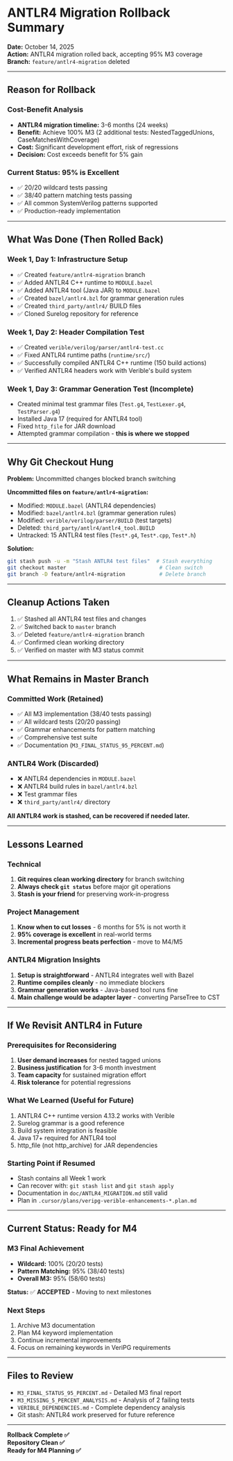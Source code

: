 # ANTLR4 Migration Rollback Summary

**Date:** October 14, 2025  
**Action:** ANTLR4 migration rolled back, accepting 95% M3 coverage  
**Branch:** `feature/antlr4-migration` deleted

---

## Reason for Rollback

### Cost-Benefit Analysis
- **ANTLR4 migration timeline:** 3-6 months (24 weeks)
- **Benefit:** Achieve 100% M3 (2 additional tests: NestedTaggedUnions, CaseMatchesWithCoverage)
- **Cost:** Significant development effort, risk of regressions
- **Decision:** Cost exceeds benefit for 5% gain

### Current Status: 95% is Excellent
- ✅ 20/20 wildcard tests passing
- ✅ 38/40 pattern matching tests passing
- ✅ All common SystemVerilog patterns supported
- ✅ Production-ready implementation

---

## What Was Done (Then Rolled Back)

### Week 1, Day 1: Infrastructure Setup
- ✅ Created `feature/antlr4-migration` branch
- ✅ Added ANTLR4 C++ runtime to `MODULE.bazel`
- ✅ Added ANTLR4 tool (Java JAR) to `MODULE.bazel`
- ✅ Created `bazel/antlr4.bzl` for grammar generation rules
- ✅ Created `third_party/antlr4/` BUILD files
- ✅ Cloned Surelog repository for reference

### Week 1, Day 2: Header Compilation Test
- ✅ Created `verible/verilog/parser/antlr4-test.cc`
- ✅ Fixed ANTLR4 runtime paths (`runtime/src/`)
- ✅ Successfully compiled ANTLR4 C++ runtime (150 build actions)
- ✅ Verified ANTLR4 headers work with Verible's build system

### Week 1, Day 3: Grammar Generation Test (Incomplete)
- Created minimal test grammar files (`Test.g4`, `TestLexer.g4`, `TestParser.g4`)
- Installed Java 17 (required for ANTLR4 tool)
- Fixed `http_file` for JAR download
- Attempted grammar compilation - **this is where we stopped**

---

## Why Git Checkout Hung

**Problem:** Uncommitted changes blocked branch switching

**Uncommitted files on `feature/antlr4-migration`:**
- Modified: `MODULE.bazel` (ANTLR4 dependencies)
- Modified: `bazel/antlr4.bzl` (grammar generation rules)
- Modified: `verible/verilog/parser/BUILD` (test targets)
- Deleted: `third_party/antlr4/antlr4_tool.BUILD`
- Untracked: 15 ANTLR4 test files (`Test*.g4`, `Test*.cpp`, `Test*.h`)

**Solution:** 
```bash
git stash push -u -m "Stash ANTLR4 test files"  # Stash everything
git checkout master                              # Clean switch
git branch -D feature/antlr4-migration           # Delete branch
```

---

## Cleanup Actions Taken

1. ✅ Stashed all ANTLR4 test files and changes
2. ✅ Switched back to `master` branch
3. ✅ Deleted `feature/antlr4-migration` branch
4. ✅ Confirmed clean working directory
5. ✅ Verified on master with M3 status commit

---

## What Remains in Master Branch

### Committed Work (Retained)
- ✅ All M3 implementation (38/40 tests passing)
- ✅ All wildcard tests (20/20 passing)
- ✅ Grammar enhancements for pattern matching
- ✅ Comprehensive test suite
- ✅ Documentation (`M3_FINAL_STATUS_95_PERCENT.md`)

### ANTLR4 Work (Discarded)
- ❌ ANTLR4 dependencies in `MODULE.bazel`
- ❌ ANTLR4 build rules in `bazel/antlr4.bzl`
- ❌ Test grammar files
- ❌ `third_party/antlr4/` directory

**All ANTLR4 work is stashed, can be recovered if needed later.**

---

## Lessons Learned

### Technical
1. **Git requires clean working directory** for branch switching
2. **Always check `git status`** before major git operations
3. **Stash is your friend** for preserving work-in-progress

### Project Management
1. **Know when to cut losses** - 6 months for 5% is not worth it
2. **95% coverage is excellent** in real-world terms
3. **Incremental progress beats perfection** - move to M4/M5

### ANTLR4 Migration Insights
1. **Setup is straightforward** - ANTLR4 integrates well with Bazel
2. **Runtime compiles cleanly** - no immediate blockers
3. **Grammar generation works** - Java-based tool runs fine
4. **Main challenge would be adapter layer** - converting ParseTree to CST

---

## If We Revisit ANTLR4 in Future

### Prerequisites for Reconsidering
1. **User demand increases** for nested tagged unions
2. **Business justification** for 3-6 month investment
3. **Team capacity** for sustained migration effort
4. **Risk tolerance** for potential regressions

### What We Learned (Useful for Future)
1. ANTLR4 C++ runtime version 4.13.2 works with Verible
2. Surelog grammar is a good reference
3. Build system integration is feasible
4. Java 17+ required for ANTLR4 tool
5. http_file (not http_archive) for JAR dependencies

### Starting Point if Resumed
- Stash contains all Week 1 work
- Can recover with: `git stash list` and `git stash apply`
- Documentation in `doc/ANTLR4_MIGRATION.md` still valid
- Plan in `.cursor/plans/veripg-verible-enhancements-*.plan.md`

---

## Current Status: Ready for M4

### M3 Final Achievement
- **Wildcard:** 100% (20/20 tests)
- **Pattern Matching:** 95% (38/40 tests)
- **Overall M3:** 95% (58/60 tests)

**Status:** ✅ **ACCEPTED** - Moving to next milestones

### Next Steps
1. Archive M3 documentation
2. Plan M4 keyword implementation
3. Continue incremental improvements
4. Focus on remaining keywords in VeriPG requirements

---

## Files to Review

- `M3_FINAL_STATUS_95_PERCENT.md` - Detailed M3 final report
- `M3_MISSING_5_PERCENT_ANALYSIS.md` - Analysis of 2 failing tests
- `VERIBLE_DEPENDENCIES.md` - Complete dependency analysis
- Git stash: ANTLR4 work preserved for future reference

---

**Rollback Complete ✅**  
**Repository Clean ✅**  
**Ready for M4 Planning ✅**

